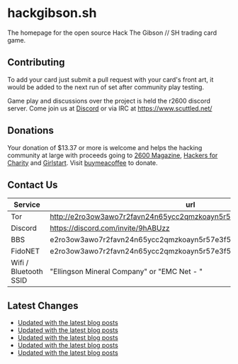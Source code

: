 # hackgibson.sh
The homepage for the open source Hack The Gibson // SH trading card game.


## Contributing

To add your card just submit a pull request with your card's front art, it would be added to the next run of set after community play testing.

Game play and discussions over the project is held the r2600 discord server. Come join us at [Discord](https://discord.com/invite/9hABUzz) or via IRC at https://www.scuttled.net/


## Donations

Your donation of $13.37 or more is welcome and helps the hacking community at large with proceeds going to [2600 Magazine](https://2600.com/), [Hackers for Charity](https://hackersforcharity.org) and [Girlstart](https://girlstart.org).  Visit [buymeacoffee](https://www.buymeacoffee.com/hackgibson.sh) to donate.


## Contact Us

Service | url
-|-
Tor | http://e2ro3ow3awo7r2favn24n65ycc2qmzkoayn5r57e3f56nvjwdcgg32ad.onion
Discord | https://discord.com/invite/9hABUzz
BBS | e2ro3ow3awo7r2favn24n65ycc2qmzkoayn5r57e3f56nvjwdcgg32ad.onion:23
FidoNET | e2ro3ow3awo7r2favn24n65ycc2qmzkoayn5r57e3f56nvjwdcgg32ad.onion:24554
Wifi / Bluetooth SSID | "Ellingson Mineral Company" or "EMC Net - <fidonet address>"

## Latest Changes
<!-- BLOG-POST-LIST:START -->
- [Updated with the latest blog posts](https://github.com/DFW2600/hackgibson.sh/commit/c74d86d5ad8b1b9007f52cae8bc9f1f515c6805e)
- [Updated with the latest blog posts](https://github.com/DFW2600/hackgibson.sh/commit/7f8fb852c7091db9157086a3fc5cf97efd04ceb8)
- [Updated with the latest blog posts](https://github.com/DFW2600/hackgibson.sh/commit/ed24c66005387e99fc8e5a368092fdfa6f33601e)
- [Updated with the latest blog posts](https://github.com/DFW2600/hackgibson.sh/commit/05ee6804e0a98c3e5701d42ce221f75cc3c71bca)
- [Updated with the latest blog posts](https://github.com/DFW2600/hackgibson.sh/commit/f80fe7d214c186480ea54b334457507989c39caa)
<!-- BLOG-POST-LIST:END -->
